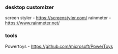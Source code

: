 ### desktop customizer
screen styler - https://screenstyler.com/
rainmeter - https://www.rainmeter.net/
### tools
Powertoys - https://github.com/microsoft/PowerToys